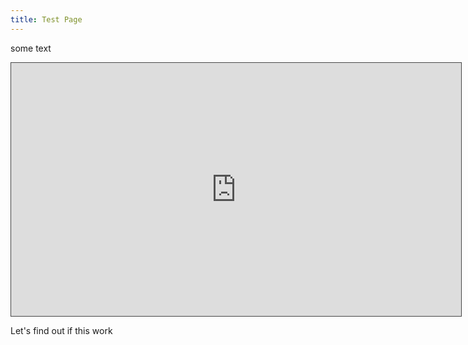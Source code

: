 ```yaml
---
title: Test Page
---
```



some text

<iframe src="https://egator.hosted.panopto.com/Panopto/Pages/Embed.aspx?id=3e71f26b-d2a9-42d7-af8c-b0f10136ffe6&autoplay=false&offerviewer=true&showtitle=true&showbrand=true&captions=false&interactivity=all" height="405" width="720" style="border: 1px solid #464646;" allowfullscreen allow="autoplay" aria-label="Panopto Embedded Video Player"></iframe>

Let's find out if this work